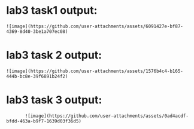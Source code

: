 # lab3 task1 output:   
    ![image](https://github.com/user-attachments/assets/6091427e-bf87-4369-8d40-3be1a707ec08)
# lab3 task 2 output: 
    ![image](https://github.com/user-attachments/assets/1576b4c4-b165-444b-bc8e-39f6891b24f2)

 # lab3 task 3 output: 
           ![image](https://github.com/user-attachments/assets/0ad4acdf-bfdd-463a-b9f7-1639d03f36d5)

